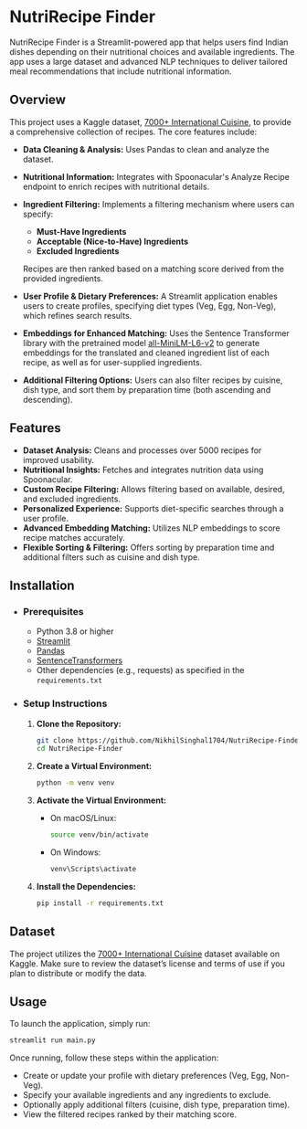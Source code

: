 # NutriRecipe Finder

NutriRecipe Finder is a Streamlit-powered app that helps users find Indian dishes depending on their nutritional choices and available ingredients. The app uses a large dataset and advanced NLP techniques to deliver tailored meal recommendations that include nutritional information.

## Overview

This project uses a Kaggle dataset, [7000+ International Cuisine](https://www.kaggle.com/datasets/rumitpathare/indian-recipes), to provide a comprehensive collection of recipes. The core features include:

- **Data Cleaning & Analysis:** Uses Pandas to clean and analyze the dataset.
- **Nutritional Information:** Integrates with Spoonacular's Analyze Recipe endpoint to enrich recipes with nutritional details.
- **Ingredient Filtering:** Implements a filtering mechanism where users can specify:
  - **Must-Have Ingredients**
  - **Acceptable (Nice-to-Have) Ingredients**
  - **Excluded Ingredients**
  
  Recipes are then ranked based on a matching score derived from the provided ingredients.
  
- **User Profile & Dietary Preferences:** A Streamlit application enables users to create profiles, specifying diet types (Veg, Egg, Non-Veg), which refines search results.
- **Embeddings for Enhanced Matching:** Uses the Sentence Transformer library with the pretrained model [all-MiniLM-L6-v2](https://huggingface.co/sentence-transformers/all-MiniLM-L6-v2) to generate embeddings for the translated and cleaned ingredient list of each recipe, as well as for user-supplied ingredients.
- **Additional Filtering Options:** Users can also filter recipes by cuisine, dish type, and sort them by preparation time (both ascending and descending).

## Features

- **Dataset Analysis:** Cleans and processes over 5000 recipes for improved usability.
- **Nutritional Insights:** Fetches and integrates nutrition data using Spoonacular.
- **Custom Recipe Filtering:** Allows filtering based on available, desired, and excluded ingredients.
- **Personalized Experience:** Supports diet-specific searches through a user profile.
- **Advanced Embedding Matching:** Utilizes NLP embeddings to score recipe matches accurately.
- **Flexible Sorting & Filtering:** Offers sorting by preparation time and additional filters such as cuisine and dish type.

## Installation

 - ### Prerequisites

   - Python 3.8 or higher
   - [Streamlit](https://streamlit.io/)
   - [Pandas](https://pandas.pydata.org/)
   - [SentenceTransformers](https://www.sbert.net/)
   - Other dependencies (e.g., requests) as specified in the `requirements.txt`

 - ### Setup Instructions

   1. **Clone the Repository:**

      ```bash
      git clone https://github.com/NikhilSinghal1704/NutriRecipe-Finder
      cd NutriRecipe-Finder
      ```

   2. **Create a Virtual Environment:**

      ```bash
      python -m venv venv
      ```

   3. **Activate the Virtual Environment:**

      - On macOS/Linux:
        ```bash
        source venv/bin/activate
        ```
      - On Windows:
        ```bash
        venv\Scripts\activate
        ```

   4. **Install the Dependencies:**

      ```bash
      pip install -r requirements.txt
      ```

## Dataset

The project utilizes the [7000+ International Cuisine](https://www.kaggle.com/datasets/rumitpathare/indian-recipes) dataset available on Kaggle. Make sure to review the dataset’s license and terms of use if you plan to distribute or modify the data.

## Usage

To launch the application, simply run:

```bash
streamlit run main.py
```

Once running, follow these steps within the application:
- Create or update your profile with dietary preferences (Veg, Egg, Non-Veg).
- Specify your available ingredients and any ingredients to exclude.
- Optionally apply additional filters (cuisine, dish type, preparation time).
- View the filtered recipes ranked by their matching score.
